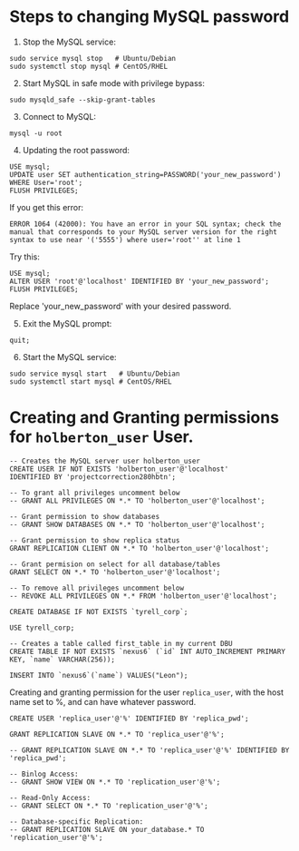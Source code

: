 # Steps to changing MySQL password

1. Stop the MySQL service:
```
sudo service mysql stop   # Ubuntu/Debian
sudo systemctl stop mysql # CentOS/RHEL
```

2. Start MySQL in safe mode with privilege bypass:
```
sudo mysqld_safe --skip-grant-tables
```
3. Connect to MySQL:
```
mysql -u root
```
4. Updating the root password:
```
USE mysql;
UPDATE user SET authentication_string=PASSWORD('your_new_password') WHERE User='root';
FLUSH PRIVILEGES;
```
If you get this error:
```
ERROR 1064 (42000): You have an error in your SQL syntax; check the manual that corresponds to your MySQL server version for the right syntax to use near '('5555') where user='root'' at line 1
```
Try this:
```
USE mysql;
ALTER USER 'root'@'localhost' IDENTIFIED BY 'your_new_password';
FLUSH PRIVILEGES;
```
Replace 'your_new_password' with your desired password.

5. Exit the MySQL prompt:
```
quit;
```
6. Start the MySQL service:
```
sudo service mysql start   # Ubuntu/Debian
sudo systemctl start mysql # CentOS/RHEL
```

# Creating and Granting permissions for `holberton_user` User.

```
-- Creates the MySQL server user holberton_user
CREATE USER IF NOT EXISTS 'holberton_user'@'localhost'
IDENTIFIED BY 'projectcorrection280hbtn';

-- To grant all privileges uncomment below
-- GRANT ALL PRIVILEGES ON *.* TO 'holberton_user'@'localhost';

-- Grant permission to show databases
-- GRANT SHOW DATABASES ON *.* TO 'holberton_user'@'localhost';

-- Grant permission to show replica status
GRANT REPLICATION CLIENT ON *.* TO 'holberton_user'@'localhost';

-- Grant permision on select for all database/tables
GRANT SELECT ON *.* TO 'holberton_user'@'localhost';

-- To remove all privileges uncomment below
-- REVOKE ALL PRIVILEGES ON *.* FROM 'holberton_user'@'localhost';
```


```
CREATE DATABASE IF NOT EXISTS `tyrell_corp`;

USE tyrell_corp;

-- Creates a table called first_table in my current DBU
CREATE TABLE IF NOT EXISTS `nexus6` (`id` INT AUTO_INCREMENT PRIMARY KEY, `name` VARCHAR(256));

INSERT INTO `nexus6`(`name`) VALUES("Leon");
```

Creating and granting permission for the user `replica_user`, with the host name set to %, and can have whatever password.
```
CREATE USER 'replica_user'@'%' IDENTIFIED BY 'replica_pwd';

GRANT REPLICATION SLAVE ON *.* TO 'replica_user'@'%';

-- GRANT REPLICATION SLAVE ON *.* TO 'replica_user'@'%' IDENTIFIED BY 'replica_pwd';

-- Binlog Access:
-- GRANT SHOW VIEW ON *.* TO 'replication_user'@'%';

-- Read-Only Access:
-- GRANT SELECT ON *.* TO 'replication_user'@'%';

-- Database-specific Replication:
-- GRANT REPLICATION SLAVE ON your_database.* TO 'replication_user'@'%';

```


